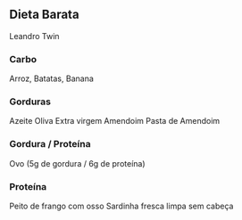 ## Dieta Barata
Leandro Twin


### Carbo
Arroz, Batatas, Banana

### Gorduras
Azeite Oliva Extra virgem
Amendoim
Pasta de Amendoim

### Gordura / Proteína
Ovo (5g de gordura / 6g de proteína)

### Proteína
Peito de frango com osso
Sardinha fresca limpa sem cabeça


